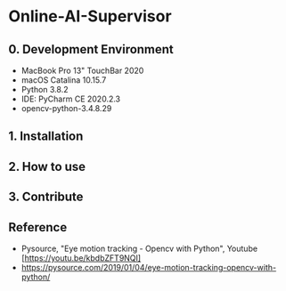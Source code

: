 # Online-AI-Supervisor

## 0. Development Environment
* MacBook Pro 13" TouchBar 2020
* macOS Catalina 10.15.7
* Python 3.8.2
* IDE: PyCharm CE 2020.2.3
* opencv-python-3.4.8.29

## 1. Installation

## 2. How to use

## 3. Contribute

## Reference

* Pysource, "Eye motion tracking - Opencv with Python", Youtube [https://youtu.be/kbdbZFT9NQI]
* https://pysource.com/2019/01/04/eye-motion-tracking-opencv-with-python/
